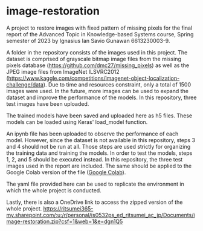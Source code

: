 # image-restoration
A project to restore images with fixed pattern of missing pixels for the final report of the Advanced Topic in Knowledge-based Systems course, Spring semester of 2023 by Ignasius Ian Savio Gunawan 6613230003-9.

A folder in the repository consists of the images used in this project. The dataset is comprised of grayscale bitmap image files from the missing pixels database (https://github.com/dmc27/missing_pixels) as well as the JPEG image files from ImageNet ILSVRC2012 (https://www.kaggle.com/competitions/imagenet-object-localization-challenge/data). Due to time and resources constraint, only a total of 1500 images were used. In the future, more images can be used to expand the dataset and improve the performance of the models. In this repository, three test images have been uploaded.

The trained models have been saved and uploaded here as h5 files. These models can be loaded using Keras' load_model function.

An ipynb file has been uploaded to observe the performance of each model. However, since the dataset is not available in this repository, steps 3 and 4 should not be run at all. Those steps are used strictly for organizing the training data and training the models. In order to test the models, steps 1, 2, and 5 should be executed instead. In this repository, the three test images used in the report are included. The same should be applied to the Google Colab version of the file ([Google Colab](https://drive.google.com/file/d/1syxt3mYaTQAwOQ9v0QVhS2MFcG6P2XXd/view?usp=sharing)).

The yaml file provided here can be used to replicate the environment in which the whole project is conducted.

Lastly, there is also a OneDrive link to access the zipped version of the whole project. https://ritsumei365-my.sharepoint.com/:u:/r/personal/is0532ps_ed_ritsumei_ac_jp/Documents/image-restoration.zip?csf=1&web=1&e=dgn1Q5
